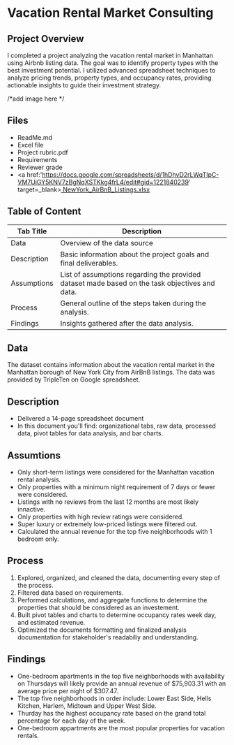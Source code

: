 # Vacation Rental Market Consulting

## Project Overview
 I completed a project analyzing the vacation rental market in Manhattan using Airbnb listing data. The goal was to identify property types with the best investment potential. I utilized advanced spreadsheet techniques to analyze pricing trends, property types, and occupancy rates, providing actionable insights to guide their investment strategy.

 /*add image here */

 ## Files  
- ReadMe.md   
- Excel file   
- Project rubric.pdf   
- Requirements    
- Reviewer grade    
- <a href:'https://docs.google.com/spreadsheets/d/1hDhvD2rLWqTIpC-VM7UiGY5KNV7zBgNqXSTKkg4frL4/edit#gid=1221840239' target=_blank><u> NewYork_AirBnB_Listings.xlsx</u></a>   


## Table of Content
| Tab Title| Description | 
| -------- | ------------|
| Data | Overview of the data source |
| Description | Basic information about the project goals and final deliverables. |
| Assumptions | List of assumptions regarding the provided dataset made based on the task objectives and data. |
| Process | General outline of the steps taken during the analysis. |
| Findings | Insights gathered after the data analysis. |

## Data
The dataset contains information about the vacation rental market in the Manhattan borough of New York City from AirBnB listings. The data was provided by TripleTen on Google spreadsheet. 

## Description
- Delivered a 14-page spreadsheet document
- In this document you'll find: organizational tabs, raw data, processed data, pivot tables for data analysis, and bar charts. 

## Assumtions 
- Only short-term listings were considered for the Manhattan vacation rental analysis. 
- Only properties with a minimum night requirement of 7 days or fewer were considered. 
- Listings with no reviews from the last 12 months are most likely innactive. 
- Only properties with high review ratings were considered. 
- Super luxury or extremely low-priced listings were filtered out. 
- Calculated the annual revenue for the top five neighborhoods with 1 bedroom only. 

## Process
1. Explored, organized, and cleaned the data, documenting every step of the process.
2. Filtered data based on requirements. 
3. Performed calculations, and aggregate functions to determine the properties that should be considered as an investement. 
4. Built pivot tables and charts to determine occupancy rates week day, and estimated revenue. 
5. Optimized the documents formatting and finalized analysis documentation for stakeholder's readabiliy and understanding. 

## Findings 
- One-bedroom apartments in the top five neighborhoods with availability on Thursdays will likely provide an annual revenue of $75,903.31 with an average price per night of $307.47. 
- The top five neighborhoods in order include: Lower East Side, Hells Kitchen, Harlem, Midtown and Upper West Side. 
- Thurday has the highest occupancy rate based on the grand total percentage for each day of the week. 
- One-bedroom appartments are the most popular properties for vacation rentals. 
